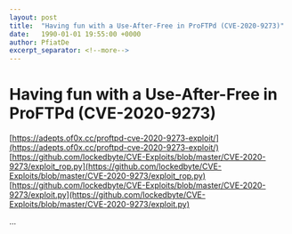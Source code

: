 ```yaml
---
layout: post
title:  "Having fun with a Use-After-Free in ProFTPd (CVE-2020-9273)"
date:   1990-01-01 19:55:00 +0000
author: PfiatDe
excerpt_separator: <!--more-->
---
```


# Having fun with a Use-After-Free in ProFTPd (CVE-2020-9273)
[https://adepts.of0x.cc/proftpd-cve-2020-9273-exploit/](https://adepts.of0x.cc/proftpd-cve-2020-9273-exploit/)
[https://github.com/lockedbyte/CVE-Exploits/blob/master/CVE-2020-9273/exploit_rop.py](https://github.com/lockedbyte/CVE-Exploits/blob/master/CVE-2020-9273/exploit_rop.py)
[https://github.com/lockedbyte/CVE-Exploits/blob/master/CVE-2020-9273/exploit.py](https://github.com/lockedbyte/CVE-Exploits/blob/master/CVE-2020-9273/exploit.py)

...
<!--more-->
